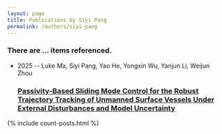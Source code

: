 ```yaml
---
layout: page
title: Publications by Siyi Pang
permalink: /authors/siyi-pang
---
```


<h3 id="number-posts">There are ... items referenced.</h3>
<ul class="post-list">
<li><span class='post-meta'>2025 -- Luke Ma, Siyi Pang, Yao He, Yongxin Wu, Yanjun Li, Weijun Zhou</span><h3><a class='post-link' href="{{ site.baseurl }}/passivity-based-sliding-mode-control-for-the-robust-trajectory-tracking-of-unmanned-surface-vessels-under-external-disturbances-and-model-uncertainty">Passivity-Based Sliding Mode Control for the Robust Trajectory Tracking of Unmanned Surface Vessels Under External Disturbances and Model Uncertainty</a></h3></li>

</ul>
{% include count-posts.html %}
